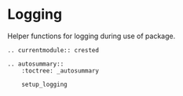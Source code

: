 # Logging

Helper functions for logging during use of package.

```{eval-rst}
.. currentmodule:: crested
```

```{eval-rst}
.. autosummary::
    :toctree: _autosummary

    setup_logging
```